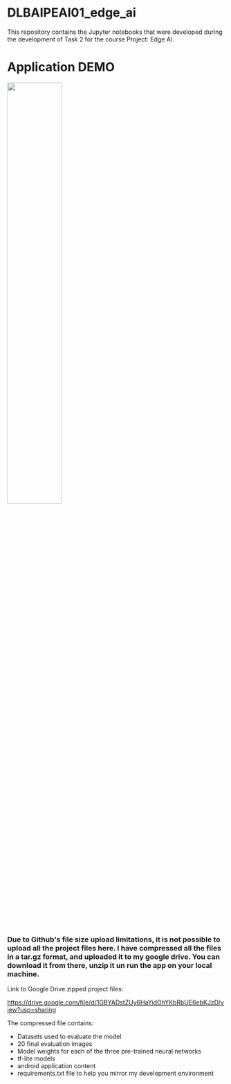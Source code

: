 # DLBAIPEAI01_edge_ai
This repository contains the Jupyter notebooks that were developed during the development of Task 2 for the course Project: Edge AI.

# Application DEMO
[<img src="https://i.ytimg.com/vi/W6xsKZ0PbUg/maxresdefault.jpg" width="50%">](https://www.youtube.com/watch?v=W6xsKZ0PbUg&ab_channel=HugoAlbuquerque "Demo video")

### Due to Github's file size upload limitations, it is not possible to upload all the project files here. I have compressed all the files in a tar.gz format, and uploaded it to my google drive. You can download it from there, unzip it un run the app on your local machine.
Link to Google Drive zipped project files:

https://drive.google.com/file/d/1GBYADstZUy6HaYidOhYKbRbUE6ebKJzD/view?usp=sharing

The compressed file contains:
 - Datasets used to evaluate the model
 - 20 final evaluation images
 - Model weights for each of the three pre-trained neural networks
 - tf-lite models
 - android application content
 - requirements.txt file to help you mirror my development environment
